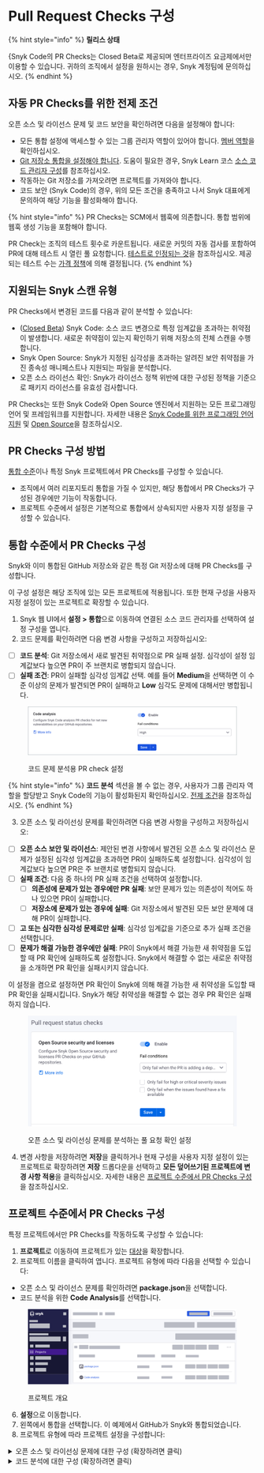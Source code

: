 # Pull Request Checks 구성

{% hint style="info" %}
**릴리스 상태**&#x20;

{Snyk Code의 PR Checks는 Closed Beta로 제공되며 엔터프라이즈 요금제에서만 이용할 수 있습니다. 귀하의 조직에서 설정을 원하시는 경우, Snyk 계정팀에 문의하십시오.&#x20;
{% endhint %}

## 자동 PR Checks를 위한 전제 조건

오픈 소스 및 라이선스 문제 및 코드 보안을 확인하려면 다음을 설정해야 합니다:

- 모든 통합 설정에 액세스할 수 있는 그룹 관리자 역할이 있어야 합니다. [멤버 역할](../../../snyk-admin/user-roles/user-role-management.md)을 확인하십시오.
- [Git 저장소 통합을 설정해야 합니다](../../../scm-ide-and-ci-cd-integrations/snyk-scm-integrations/). 도움이 필요한 경우, Snyk Learn 코스 [소스 코드 관리자 구성](https://learn.snyk.io/lesson/configure-snyk-scm/)를 참조하십시오.
- 작동하는 Git 저장소를 가져오려면 프로젝트를 가져와야 합니다.
- 코드 보안 (Snyk Code)의 경우, 위의 모든 조건을 충족하고 나서 Snyk 대표에게 문의하여 해당 기능을 활성화해야 합니다.

{% hint style="info" %}
PR Checks는 SCM에서 웹훅에 의존합니다. 통합 범위에 웹훅 생성 기능을 포함해야 합니다.

PR Check는 조직의 테스트 횟수로 카운트됩니다. 새로운 커밋의 자동 검사를 포함하여 PR에 대해 테스트 시 열린 풀 요청합니다. [테스트로 인정되는 것](../../../working-with-snyk/what-counts-as-a-test.md)을 참조하십시오. 제공되는 테스트 수는 [가격 정책](../../../implement-snyk/enterprise-implementation-guide/trial-limitations.md)에 의해 결정됩니다.
{% endhint %}

## 지원되는 Snyk 스캔 유형

PR Checks에서 변경된 코드를 다음과 같이 분석할 수 있습니다:

- ([Closed Beta](../../../getting-started/snyk-release-process.md#closed-beta)) Snyk Code: 소스 코드 변경으로 특정 임계값을 초과하는 취약점이 발생합니다. 새로운 취약점이 있는지 확인하기 위해 저장소의 전체 스캔을 수행합니다.
- Snyk Open Source: Snyk가 지정된 심각성을 초과하는 알려진 보안 취약점을 가진 종속성 매니페스트나 지원되는 파일을 분석합니다.
- 오픈 소스 라이선스 확인: Snyk가 라이선스 정책 위반에 대한 구성된 정책을 기준으로 패키지 라이선스를 유효성 검사합니다.

PR Checks는 또한 Snyk Code와 Open Source 엔진에서 지원하는 모든 프로그래밍 언어 및 프레임워크를 지원합니다. 자세한 내용은 [Snyk Code를 위한 프로그래밍 언어 지원](../../../supported-languages-package-managers-and-frameworks/#code-analysis-snyk-code) 및 [Open Source](../../../supported-languages-package-managers-and-frameworks/#open-source-and-licensing-snyk-open-source)을 참조하십시오.

## PR Checks 구성 방법

[통합 수준](configure-pull-request-checks.md#configure-pr-checks-at-the-integration-level)이나 특정 Snyk 프로젝트에서 PR Checks를 구성할 수 있습니다.

* 조직에서 여러 리포지토리 통합을 가질 수 있지만, 해당 통합에서 PR Checks가 구성된 경우에만 기능이 작동합니다.
* 프로젝트 수준에서 설정은 기본적으로 통합에서 상속되지만 사용자 지정 설정을 구성할 수 있습니다.

## 통합 수준에서 PR Checks 구성

Snyk와 이미 통합된 GitHub 저장소와 같은 특정 Git 저장소에 대해 PR Checks를 구성합니다.

이 구성 설정은 해당 조직에 있는 모든 프로젝트에 적용됩니다. 또한 현재 구성을 사용자 지정 설정이 있는 프로젝트로 확장할 수 있습니다.

1. Snyk 웹 UI에서 **설정 > 통합**으로 이동하여 연결된 소스 코드 관리자를 선택하여 설정 구성을 엽니다.
2. 코드 문제를 확인하려면 다음 변경 사항을 구성하고 저장하십시오:

- [ ] **코드 분석**: Git 저장소에서 새로 발견된 취약점으로 PR 실패 설정. 심각성이 설정 임계값보다 높으면 PR이 주 브랜치로 병합되지 않습니다.
- [ ] **실패 조건**: PR이 실패할 심각성 임계값 선택. 예를 들어 **Medium**을 선택하면 이 수준 이상의 문제가 발견되면 PR이 실패하고 **Low** 심각도 문제에 대해서만 병합됩니다.

<figure><img src="../../../.gitbook/assets/enable analyze code.png" alt="코드 문제 분석용 PR check 설정."><figcaption><p>코드 문제 분석용 PR check 설정</p></figcaption></figure>

{% hint style="info" %}
**코드 분석** 섹션을 볼 수 없는 경우, 사용자가 그룹 관리자 역할을 할당받고 Snyk Code의 기능이 활성화된지 확인하십시오. [전제 조건](configure-pull-request-checks.md#prerequisites)을 참조하십시오.
{% endhint %}

3. 오픈 소스 및 라이선싱 문제를 확인하려면 다음 변경 사항을 구성하고 저장하십시오:

- [ ] **오픈 소스 보안 및 라이선스**: 제안된 변경 사항에서 발견된 오픈 소스 및 라이선스 문제가 설정된 심각성 임계값을 초과하면 PR이 실패하도록 설정합니다. 심각성이 임계값보다 높으면 PR은 주 브랜치로 병합되지 않습니다.
- [ ] **실패 조건**: 다음 중 하나의 PR 실패 조건을 선택하여 설정합니다.
  - [ ] **의존성에 문제가 있는 경우에만 PR 실패**: 보안 문제가 있는 의존성이 적어도 하나 있으면 PR이 실패합니다.
  - [ ] **저장소에 문제가 있는 경우에 실패**: Git 저장소에서 발견된 모든 보안 문제에 대해 PR이 실패합니다.
- [ ] **고 또는 심각한 심각성 문제로만 실패**: 심각성 임계값을 기준으로 추가 실패 조건을 선택합니다.
- [ ] **문제가 해결 가능한 경우에만 실패**: PR이 Snyk에서 해결 가능한 새 취약점을 도입할 때 PR 확인에 실패하도록 설정합니다. Snyk에서 해결할 수 없는 새로운 취약점을 소개하면 PR 확인을 실패시키지 않습니다.

이 설정을 켬으로 설정하면 PR 확인이 Snyk에 의해 해결 가능한 새 취약성을 도입할 때 PR 확인을 실패시킵니다. Snyk가 해당 취약성을 해결할 수 없는 경우 PR 확인은 실패하지 않습니다.

<figure><img src="../../../.gitbook/assets/Screenshot 2023-04-28 at 12.06.13 (1) (1).png" alt="오픈 소스 및 라이선싱 문제를 분석하는 풀 요청 확인 설정." width="563"><figcaption><p>오픈 소스 및 라이선싱 문제를 분석하는 풀 요청 확인 설정</p></figcaption></figure>

4. 변경 사항을 저장하려면 **저장**을 클릭하거나 현재 구성을 사용자 지정 설정이 있는 프로젝트로 확장하려면 **저장** 드롭다운을 선택하고 **모든 덮어쓰기된 프로젝트에 변경 사항 적용**을 클릭하십시오. 자세한 내용은 [프로젝트 수준에서 PR Checks 구성](configure-pull-request-checks.md#configure-pr-checks-at-the-project-level)을 참조하십시오.

## 프로젝트 수준에서 PR Checks 구성

특정 프로젝트에서만 PR Checks를 작동하도록 구성할 수 있습니다:

1. **프로젝트**로 이동하여 프로젝트가 있는 [대상](../../../snyk-admin/snyk-projects/#target)을 확장합니다.
2. 프로젝트 이름을 클릭하여 엽니다. 프로젝트 유형에 따라 다음을 선택할 수 있습니다:

- 오픈 소스 및 라이선스 문제를 확인하려면 **package.json**을 선택합니다.
- 코드 분석을 위한 **Code Analysis**를 선택합니다.

<figure><img src="../../../.gitbook/assets/configure_pr_checks_project_level.png" alt="프로젝트 개요"><figcaption><p>프로젝트 개요</p></figcaption></figure>

6. **설정**으로 이동합니다.
7. 왼쪽에서 통합을 선택합니다. 이 예제에서 GitHub가 Snyk와 통합되었습니다.
8. 프로젝트 유형에 따라 프로젝트 설정을 구성합니다:

<details>

<summary>오픈 소스 및 라이선싱 문제에 대한 구성 (확장하려면 클릭)</summary>

1. **풀 요청을 위한 Snyk 테스트**에서 **사용자 지정**을 선택하여 설정을 구성합니다.
2. 제안된 변경 사항에서 발견된 오픈 소스 및 라이선스 문제가 설정된 심각성 임계값을 초과할 때 PR을 실패시키도록 옵션을 활성화합니다.
3. 다음 설정을 구성합니다:

- [ ] **실패 조건**: 보안 문제 분포를 기반으로 다음 중 하나의 PR 실패 조건을 선택합니다.
  - [ ] **의존성에 문제가 있는 경우에만 PR 실패**: 보안 문제가 있는 의존성이 하나 이상 있을 때 PR이 실패합니다.
  - [ ] **저장소에 문제가 있는 경우에 실패**: Git 저장소에서 발견된 모든 보안 문제를 위해 PR이 실패합니다.
- [ ] **고 또는 심각한 심각성 문제로만 실패**: 심각성 임계값을 기준으로 추가 실패 조건을 선택합니다.
- [ ] **문제가 해결 가능한 경우에만 실패**: PR이 Snyk에 의해 해결 가능한 새 취약점을 도입할 때 PR 확인에 실패하도록 설정합니다.

4. 변경 사항을 저장하려면 **Snyk 풀 요청 설정 업데이트**를 클릭하십시오.

</details>

<details>

<summary>코드 분석에 대한 구성 (확장하려면 클릭)</summary>

1. **풀 요청을 위한 Snyk Code**에서 **사용자 지정**을 선택하여 설정을 구성합니다.
2. 제안된 변경 사항에서 발견된 보안 문제가 설정된 심각성 임계값을 초과할 때 PR을 실패시키도록 옵션을 활성화합니다.
3. 다음 설정을 구성합니다:

- [ ] **PR 확인 실패를 위한 최소 심각성**: PR이 실패하는 심각성 임계값을 선택합니다. 예를 들어 **Medium**을 선택하면 해당 수준 이상의 문제가 발견되었을 때 PR이 실패하고 **Low** 심각도 문제에 대해서만 병합됩니다.

4. 변경 사항을 저장하려면 **Snyk 풀 요청 설정 업데이트**를 클릭하십시오.

</details>